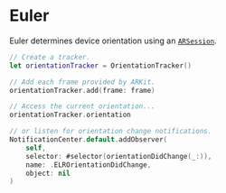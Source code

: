 # Euler

Euler determines device orientation using an [`ARSession`](https://apple.co/2TON0jw).

```swift
// Create a tracker.
let orientationTracker = OrientationTracker()

// Add each frame provided by ARKit.
orientationTracker.add(frame: frame)

// Access the current orientation...
orientationTracker.orientation

// or listen for orientation change notifications.
NotificationCenter.default.addObserver(
    self,
    selector: #selector(orientationDidChange(_:)),
    name: .ELROrientationDidChange,
    object: nil
)
```